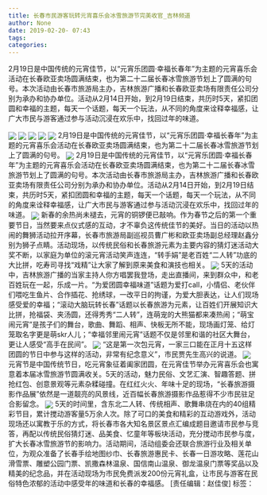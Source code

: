 ```yaml
---
title: 长春市民游客玩转元宵喜乐会冰雪旅游节完美收官_吉林频道
author: None
date: 2019-02-20- 07:43
tags: 
categories: 
---
```

2月19日是中国传统的元宵佳节，以“元宵乐团圆·幸福长春年”为主题的元宵喜乐会活动在长春欧亚卖场圆满结束，也为第二十二届长春冰雪旅游节划上了圆满的句号。本次活动由长春市旅游局主办，吉林旅游广播和长春欧亚卖场有限责任公司分别为承办和协办单位。活动从2月14日开始，到2月19日结束，共历时5天，紧扣团圆和幸福的主题，每天一个话题，每天一个玩法，从不同的角度来诠释幸福感，让广大市民与游客通过参与活动沉浸在欢乐中，找回过年的味道。
<!-- more -->
                
<img align="center" border="0" src="http://p1.ifengimg.com/a/2019_08/f4960a7999de777_size260_w800_h600.jpg" />
                
<img align="center" border="0" src="http://p3.ifengimg.com/a/2019_08/586e275673aed6f_size123_w550_h412.jpg" />
            
<img align="center" border="0" src="http://p2.ifengimg.com/a/2019_08/ba0574b9582d2d9_size184_w800_h533.jpg" />
<img align="center" border="0" src="http://p1.ifengimg.com/a/2019_08/f77a79bd06e40e5_size201_w800_h600.jpg" />
<img align="center" border="0" src="http://p3.ifengimg.com/a/2019_08/706d93e08510042_size89_w550_h412.jpg" />
2月19日是中国传统的元宵佳节，以“元宵乐团圆·幸福长春年”为主题的元宵喜乐会活动在长春欧亚卖场圆满结束，也为第二十二届长春冰雪旅游节划上了圆满的句号。
<img align="center" border="0" src="http://p0.ifengimg.com/a/2019_08/89e818f81680464_size122_w550_h412.jpg" />
2月19日是中国传统的元宵佳节，以“元宵乐团圆·幸福长春年”为主题的元宵喜乐会活动在长春欧亚卖场圆满结束，也为第二十二届长春冰雪旅游节划上了圆满的句号。本次活动由长春市旅游局主办，吉林旅游广播和长春欧亚卖场有限责任公司分别为承办和协办单位。活动从2月14日开始，到2月19日结束，共历时5天，紧扣团圆和幸福的主题，每天一个话题，每天一个玩法，从不同的角度来诠释幸福感，让广大市民与游客通过参与活动沉浸在欢乐中，找回过年的味道。
<img align="center" border="0" src="http://p1.ifengimg.com/a/2019_08/56201af4287be41_size182_w800_h600.jpg" />
新春的余热尚未褪去，元宵的铜锣便已敲响。作为春节之后的第一个重要节日，当然要来点仪式感的互动，才不辜负这传统佳节的美好。当日的活动以热闹的舞狮活动拉开序幕，长春市旅游局副巡视员曹广彬和欧亚卖场副总经理赵鑫分别为狮子点睛。活动现场，以传统民俗和长春旅游元素为主要内容的猜灯迷活动大奖不断，以家庭为单位的滚元宵活动笑声连连，“转手娟”是老百姓“二人转”功底的大比拼，吃寿司寻找“戏精”让大家了解到原来美食和演技也相关。
<img align="center" border="0" src="http://p1.ifengimg.com/a/2019_08/27200a5c654b22c_size260_w800_h600.jpg" />
5天的活动中，吉林旅游广播的当家主持人你方唱罢我登场，走出直播间，来到群众中，和老百姓玩在一起，乐成一片。“为爱团圆幸福味道”话题为爱打call，小情侣、老伙伴们喂吃生鱼片、合作插花、抢绣球，一改平日的拘谨，为爱大胆表达，让人们现场感受爱的幸福；“滚动大脑玩转长春”话题以长春旅游为元素，让百姓们开展知识大比拼，抢福袋、夹汤圆，还得秀秀“二人转”，连萌宠的大熊猫都来凑热闹；“萌宝闹元宵”是孩子们的舞台，歌曲、舞蹈、相声、快板无所不能，现场画灯笼、给灯笼取名字更是萌skr人儿；“幸福邻里闹元宵”话题不仅是邻里和谐的社区大舞台，更让人感受“高手在民间”。
<img align="center" border="0" src="http://p1.ifengimg.com/a/2019_08/bb9b32917fd2a67_size222_w800_h533.jpg" />
“这是第一次包元宵，一家三口能在正月十五这样团圆的节日中参与这样的活动，非常有纪念意义”，市民贾先生高兴的说道。
<img align="center" border="0" src="http://p3.ifengimg.com/a/2019_08/aeff9c14065d498_size126_w800_h600.jpg" />
元宵节是中国传统节日，吃元宵象征着阖家团圆，在元宵佳节举办元宵喜乐会也寓意着本届冰雪旅游节圆满收关。5天的活动，魅力民俗、文艺汇演、智趣答题、拼抢红包、创意景观等元素杂糅碰撞。在红红火火、年味十足的现场，“长春旅游摄影作品展”依然是一道靓亮的风景线，近百幅长春旅游摄影作品惹得不少市民驻足合影留念。
<img align="center" border="0" src="http://p2.ifengimg.com/a/2016/0810/204c433878d5cf9size1_w16_h16.png" />
5天的时间里，含东北二人转、传统相声、歌舞串烧在内的40组精彩节目，累计搅动游客量5万余人次。除了可口的美食和精彩的互动游戏外，活动现场还以寓教于乐的方式，将长春市各大知名景区景点汇编成题目邀请市民参与竞答，再配以传统民俗猜灯迷、品美食、忆童年等板块活动，充分搅动市民参与度，扩大长春冰雪旅游节的影响力。活动期间，活动组委会还联合旅游行业及相关单位，为观众准备了长春手绘地图纱巾、长春旅游惠民卡、长春一日游攻略、莲花山滑雪票、雕塑公园门票、凯撒森林温泉、国信南山温泉、御龙温泉门票等奖品以及精美的纪念品，并在活动现场为市民免费派发200份元宵礼盒，让市民与游客在民俗特色浓郁的活动中感受年的味道和长春的幸福感。
[责任编辑：赵佳俊]
标签：
 
 
             
